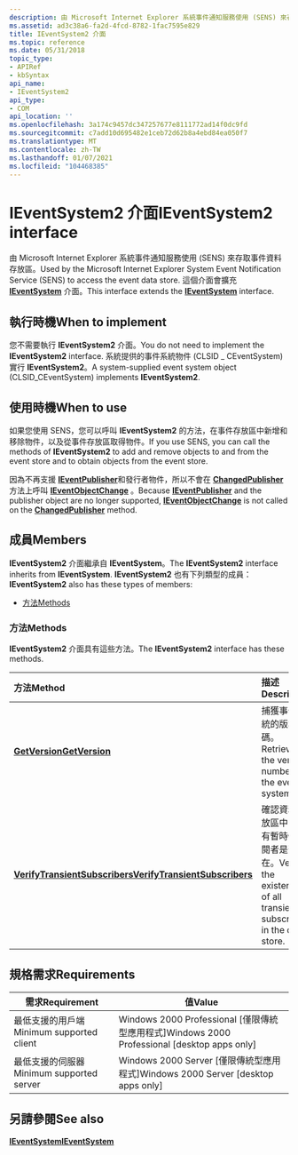 ```yaml
---
description: 由 Microsoft Internet Explorer 系統事件通知服務使用 (SENS) 來存取事件資料存放區。 這個介面會擴充 IEventSystem 介面。
ms.assetid: ad3c38a6-fa2d-4fcd-8782-1fac7595e829
title: IEventSystem2 介面
ms.topic: reference
ms.date: 05/31/2018
topic_type:
- APIRef
- kbSyntax
api_name:
- IEventSystem2
api_type:
- COM
api_location: ''
ms.openlocfilehash: 3a174c9457dc347257677e8111772ad14f0dc9fd
ms.sourcegitcommit: c7add10d695482e1ceb72d62b8a4ebd84ea050f7
ms.translationtype: MT
ms.contentlocale: zh-TW
ms.lasthandoff: 01/07/2021
ms.locfileid: "104468385"
---
```

# <a name="ieventsystem2-interface"></a><span data-ttu-id="9ca55-104">IEventSystem2 介面</span><span class="sxs-lookup"><span data-stu-id="9ca55-104">IEventSystem2 interface</span></span>

<span data-ttu-id="9ca55-105">由 Microsoft Internet Explorer 系統事件通知服務使用 (SENS) 來存取事件資料存放區。</span><span class="sxs-lookup"><span data-stu-id="9ca55-105">Used by the Microsoft Internet Explorer System Event Notification Service (SENS) to access the event data store.</span></span> <span data-ttu-id="9ca55-106">這個介面會擴充 [**IEventSystem**](/windows/desktop/api/EventSys/nn-eventsys-ieventsystem) 介面。</span><span class="sxs-lookup"><span data-stu-id="9ca55-106">This interface extends the [**IEventSystem**](/windows/desktop/api/EventSys/nn-eventsys-ieventsystem) interface.</span></span>

## <a name="when-to-implement"></a><span data-ttu-id="9ca55-107">執行時機</span><span class="sxs-lookup"><span data-stu-id="9ca55-107">When to implement</span></span>

<span data-ttu-id="9ca55-108">您不需要執行 **IEventSystem2** 介面。</span><span class="sxs-lookup"><span data-stu-id="9ca55-108">You do not need to implement the **IEventSystem2** interface.</span></span> <span data-ttu-id="9ca55-109">系統提供的事件系統物件 (CLSID \_ CEventSystem) 實行 **IEventSystem2**。</span><span class="sxs-lookup"><span data-stu-id="9ca55-109">A system-supplied event system object (CLSID\_CEventSystem) implements **IEventSystem2**.</span></span>

## <a name="when-to-use"></a><span data-ttu-id="9ca55-110">使用時機</span><span class="sxs-lookup"><span data-stu-id="9ca55-110">When to use</span></span>

<span data-ttu-id="9ca55-111">如果您使用 SENS，您可以呼叫 **IEventSystem2** 的方法，在事件存放區中新增和移除物件，以及從事件存放區取得物件。</span><span class="sxs-lookup"><span data-stu-id="9ca55-111">If you use SENS, you can call the methods of **IEventSystem2** to add and remove objects to and from the event store and to obtain objects from the event store.</span></span>

<span data-ttu-id="9ca55-112">因為不再支援 [**IEventPublisher**](/windows/desktop/api/eventsys/nn-eventsys-ieventpublisher)和發行者物件，所以不會在 [**ChangedPublisher**](/windows/desktop/api/Eventsys/nf-eventsys-ieventobjectchange-changedpublisher)方法上呼叫 [**IEventObjectChange**](/windows/desktop/api/Eventsys/nn-eventsys-ieventobjectchange) 。</span><span class="sxs-lookup"><span data-stu-id="9ca55-112">Because [**IEventPublisher**](/windows/desktop/api/eventsys/nn-eventsys-ieventpublisher) and the publisher object are no longer supported, [**IEventObjectChange**](/windows/desktop/api/Eventsys/nn-eventsys-ieventobjectchange) is not called on the [**ChangedPublisher**](/windows/desktop/api/Eventsys/nf-eventsys-ieventobjectchange-changedpublisher) method.</span></span>

## <a name="members"></a><span data-ttu-id="9ca55-113">成員</span><span class="sxs-lookup"><span data-stu-id="9ca55-113">Members</span></span>

<span data-ttu-id="9ca55-114">**IEventSystem2** 介面繼承自 **IEventSystem**。</span><span class="sxs-lookup"><span data-stu-id="9ca55-114">The **IEventSystem2** interface inherits from **IEventSystem**.</span></span> <span data-ttu-id="9ca55-115">**IEventSystem2** 也有下列類型的成員：</span><span class="sxs-lookup"><span data-stu-id="9ca55-115">**IEventSystem2** also has these types of members:</span></span>

-   [<span data-ttu-id="9ca55-116">方法</span><span class="sxs-lookup"><span data-stu-id="9ca55-116">Methods</span></span>](#methods)

### <a name="methods"></a><span data-ttu-id="9ca55-117">方法</span><span class="sxs-lookup"><span data-stu-id="9ca55-117">Methods</span></span>

<span data-ttu-id="9ca55-118">**IEventSystem2** 介面具有這些方法。</span><span class="sxs-lookup"><span data-stu-id="9ca55-118">The **IEventSystem2** interface has these methods.</span></span>



| <span data-ttu-id="9ca55-119">方法</span><span class="sxs-lookup"><span data-stu-id="9ca55-119">Method</span></span>                                                                         | <span data-ttu-id="9ca55-120">描述</span><span class="sxs-lookup"><span data-stu-id="9ca55-120">Description</span></span>                                                                       |
|:-------------------------------------------------------------------------------|:----------------------------------------------------------------------------------|
| [<span data-ttu-id="9ca55-121">**GetVersion**</span><span class="sxs-lookup"><span data-stu-id="9ca55-121">**GetVersion**</span></span>](ieventsystem2-getversion.md)                                 | <span data-ttu-id="9ca55-122">捕獲事件系統的版本號碼。</span><span class="sxs-lookup"><span data-stu-id="9ca55-122">Retrieves the version number of the event system.</span></span><br/>                      |
| [<span data-ttu-id="9ca55-123">**VerifyTransientSubscribers**</span><span class="sxs-lookup"><span data-stu-id="9ca55-123">**VerifyTransientSubscribers**</span></span>](ieventsystem2-verifytransientsubscribers.md) | <span data-ttu-id="9ca55-124">確認資料存放區中的所有暫時性訂閱者是否存在。</span><span class="sxs-lookup"><span data-stu-id="9ca55-124">Verifies the existence of all transient subscribers in the data store.</span></span><br/> |



 

## <a name="requirements"></a><span data-ttu-id="9ca55-125">規格需求</span><span class="sxs-lookup"><span data-stu-id="9ca55-125">Requirements</span></span>



| <span data-ttu-id="9ca55-126">需求</span><span class="sxs-lookup"><span data-stu-id="9ca55-126">Requirement</span></span> | <span data-ttu-id="9ca55-127">值</span><span class="sxs-lookup"><span data-stu-id="9ca55-127">Value</span></span> |
|-------------------------------------|------------------------------------------------------------|
| <span data-ttu-id="9ca55-128">最低支援的用戶端</span><span class="sxs-lookup"><span data-stu-id="9ca55-128">Minimum supported client</span></span><br/> | <span data-ttu-id="9ca55-129">Windows 2000 Professional \[僅限傳統型應用程式\]</span><span class="sxs-lookup"><span data-stu-id="9ca55-129">Windows 2000 Professional \[desktop apps only\]</span></span><br/> |
| <span data-ttu-id="9ca55-130">最低支援的伺服器</span><span class="sxs-lookup"><span data-stu-id="9ca55-130">Minimum supported server</span></span><br/> | <span data-ttu-id="9ca55-131">Windows 2000 Server \[僅限傳統型應用程式\]</span><span class="sxs-lookup"><span data-stu-id="9ca55-131">Windows 2000 Server \[desktop apps only\]</span></span><br/>       |



## <a name="see-also"></a><span data-ttu-id="9ca55-132">另請參閱</span><span class="sxs-lookup"><span data-stu-id="9ca55-132">See also</span></span>

<dl> <dt>

[<span data-ttu-id="9ca55-133">**IEventSystem**</span><span class="sxs-lookup"><span data-stu-id="9ca55-133">**IEventSystem**</span></span>](/windows/desktop/api/EventSys/nn-eventsys-ieventsystem)
</dt> </dl>

 


